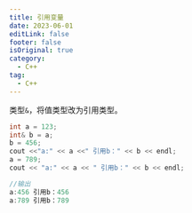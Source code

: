 ```yaml
---
title: 引用变量
date: 2023-06-01
editLink: false
footer: false
isOriginal: true
category:
  - C++
tag:
  - C++
---
```


类型`&`，将值类型改为引用类型。

```c++
int a = 123;
int& b = a;
b = 456;
cout <<"a:" << a <<" 引用b：" << b << endl;
a = 789;
cout << "a:" << a << " 引用b：" << b << endl;

//输出
a:456 引用b：456
a:789 引用b：789
```
